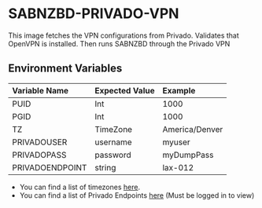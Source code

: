 # SABNZBD-PRIVADO-VPN

This image fetches the VPN configurations from Privado. Validates that OpenVPN is installed. Then runs SABNZBD through the Privado VPN

## Environment Variables 

| Variable Name | Expected Value | Example |
| :------------ | :------------- | :------ |
| PUID | Int | 1000 |
| PGID | Int | 1000 |
| TZ | TimeZone | America/Denver |
| PRIVADOUSER | username | myuser |
| PRIVADOPASS | password | myDumpPass |
| PRIVADOENDPOINT | string | lax-012 |

* You can find a list of timezones [here](https://www.epochconverter.com/timezones).
* You can find a list of Privado Endpoints [here](https://app.privadovpn.com/server-list) (Must be logged in to view)